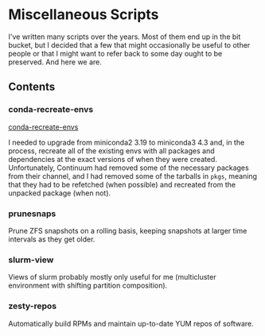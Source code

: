 Miscellaneous Scripts
=====================

I've written many scripts over the years. Most of them end up in the bit
bucket, but I decided that a few that might occasionally be useful to other
people or that I might want to refer back to some day ought to be preserved.
And here we are.

Contents
--------

### conda-recreate-envs

[conda-recreate-envs](tree/master/conda-recreate-envs)

I needed to upgrade from miniconda2 3.19 to miniconda3 4.3 and, in the process,
recreate all of the existing envs with all packages and dependencies at the
exact versions of when they were created. Unfortunately, Continuum had removed
some of the necessary packages from their channel, and I had removed some of
the tarballs in `pkgs`, meaning that they had to be refetched (when possible)
and recreated from the unpacked package (when not).

### prunesnaps

Prune ZFS snapshots on a rolling basis, keeping snapshots at larger time
intervals as they get older.

### slurm-view

Views of slurm probably mostly only useful for me (multicluster environment with shifting partition composition).

### zesty-repos

Automatically build RPMs and maintain up-to-date YUM repos of software.
